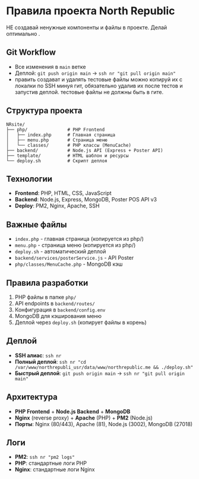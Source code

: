 # Правила проекта North Republic
НЕ создавай ненужные компоненты и файлы в проекте. Делай оптимально .


## Git Workflow
- Все изменения в `main` ветке
- Деплой: `git push origin main` → `ssh nr "git pull origin main"`
- править создават и удалять тестовые файлы можно копируй их с локалки по SSH минуя гит, обязательно удалив их после тестов и запустив деплой. тестовые файлы не должны быть в гите.

## Структура проекта
```
NRsite/
├── php/               # PHP Frontend
│   ├── index.php      # Главная страница
│   ├── menu.php       # Страница меню
│   └── classes/       # PHP классы (MenuCache)
├── backend/           # Node.js API (Express + Poster API)
├── template/          # HTML шаблон и ресурсы
└── deploy.sh          # Скрипт деплоя
```

## Технологии
- **Frontend**: PHP, HTML, CSS, JavaScript
- **Backend**: Node.js, Express, MongoDB, Poster POS API v3
- **Deploy**: PM2, Nginx, Apache, SSH

## Важные файлы
- `index.php` - главная страница (копируется из php/)
- `menu.php` - страница меню (копируется из php/)
- `deploy.sh` - автоматический деплой
- `backend/services/posterService.js` - API Poster
- `php/classes/MenuCache.php` - MongoDB кэш

## Правила разработки
1. PHP файлы в папке `php/`
2. API endpoints в `backend/routes/`
3. Конфигурация в `backend/config.env`
4. MongoDB для кэширования меню
5. Деплой через `deploy.sh` (копирует файлы в корень)

## Деплой
- **SSH алиас**: `ssh nr`
- **Полный деплой**: `ssh nr "cd /var/www/northrepubli_usr/data/www/northrepublic.me && ./deploy.sh"`
- **Быстрый деплой**: `git push origin main` → `ssh nr "git pull origin main"`

## Архитектура
- **PHP Frontend** + **Node.js Backend** + **MongoDB**
- **Nginx** (reverse proxy) + **Apache** (PHP) + **PM2** (Node.js)
- **Порты**: Nginx (80/443), Apache (81), Node.js (3002), MongoDB (27018)

## Логи
- **PM2**: `ssh nr "pm2 logs"`
- **PHP**: стандартные логи PHP
- **Nginx**: стандартные логи Nginx